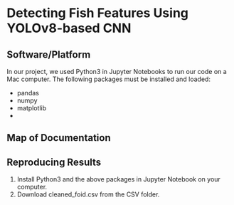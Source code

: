 # Detecting Fish Features Using YOLOv8-based CNN

## Software/Platform 
In our project, we used Python3 in Jupyter Notebooks to run our code on a Mac computer. The following packages must be installed and loaded:

- pandas
- numpy
- matplotlib
- 


## Map of Documentation


## Reproducing Results 
1. Install Python3 and the above packages in Jupyter Notebook on your computer.
2. Download cleaned_foid.csv from the CSV folder.

